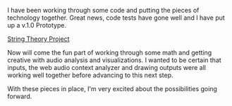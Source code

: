 I have been working through some code and putting the pieces of technology together. Great news, code tests have gone well and I have put up a v.1.0 Prototype.

[String Theory Project](http://taramanuel.com/stringtheory/index.html "String Theory Project")

Now will come the fun part of working through some math and getting creative with audio analysis and visualizations.  I wanted to be certain that inputs, the web audio context analyzer and drawing outputs were all working well together before advancing to this next step.

With these pieces in place, I'm very excited about the possibilities going forward.
